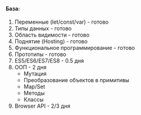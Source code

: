 #### База:
1. Переменные (let/const/var) - готово
2. Типы данных - готово
3. Область видимости - готово
4. Поднятие (Hosting) - готово
5. Функциональное программирование - готово
6. Прототипы - готово
7. ES5/ES6/ES7/ES8 - 0.5 дня
8. ООП - 2 дня
	- Мутация
	- Преобразование объектов в примитивы
	- Map/Set
	- Методы
	- Классы
9. Browser API - 2/3 дня